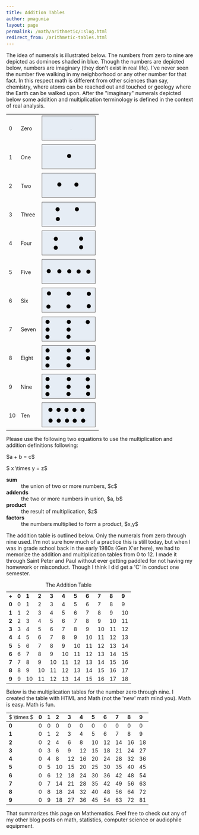 ```yaml
---
title: Addition Tables
author: pmagunia
layout: page
permalink: /math/arithmetic/:slug.html
redirect_from: /arithmetic-tables.html
---
```


<p>The idea of numerals is illustrated below. The numbers from zero to nine are depicted as dominoes shaded in blue. Though the numbers are depicted below, numbers are imaginary (they don't exist in real life). I've never seen the number five walking in my neighborhood or any other number for that fact. In this respect math is different from other sciences than say, chemistry, where atoms can be reached out and touched or geology where the Earth can be walked upon. After the "imaginary" numerals depicted below some addition and multiplication terminology is defined in the context of real analysis.</p>
<table>
	<tr>
		<td>0</td>
		<td>Zero</td>
		<td><img src="/grphc/0.jpg" alt="Idea of numeral zero" /> </td>
	</tr>
	<tr>
		<td>1</td>
		<td>One</td>
		<td><img src="/grphc/1.jpg" alt="Idea of numeral one" /> </td>
	</tr>
	<tr>
		<td>2</td>
		<td>Two</td>
		<td><img src="/grphc/2.jpg" alt="Idea of numeral two" /> </td>
	</tr>
	<tr>
		<td>3</td>
		<td>Three</td>
		<td><img src="/grphc/3.jpg" alt="Idea of numeral three" /> </td>
	</tr>
	<tr>
		<td>4</td>
		<td>Four</td>
		<td><img src="/grphc/4.jpg" alt="Idea of numeral four" /> </td>
	</tr>
	<tr>
		<td>5</td>
		<td>Five</td>
		<td><img src="/grphc/5.jpg" alt="Idea of numeral five" /> </td>
	</tr>
	<tr>
		<td>6</td>
		<td>Six</td>
		<td><img src="/grphc/6.jpg" alt="Idea of numeral six" /> </td>
	</tr>
	<tr>
		<td>7</td>
		<td>Seven</td>
		<td><img src="/grphc/7.jpg" alt="Idea of numeral seven" /> </td>
	</tr>
	<tr>
		<td>8</td>
		<td>Eight</td>
		<td><img src="/grphc/8.jpg" alt="Idea of numeral eight" /> </td>
	</tr>
	<tr>
		<td>9</td>
		<td>Nine</td>
		<td><img src="/grphc/9.jpg" alt="Idea of numeral nine" /> </td>
	</tr>
	<tr>
		<td>10</td>
		<td>Ten</td>
		<td><img src="/grphc/10.jpg" alt="Idea of numeral ten" /> </td>
	</tr>
</table>
<p>Please use the following two equations to use the multiplication and addition definitions following:</p>
<p>$a + b = c$</p>
<p>$ x \times y = z$</p>
<dl>
    <dt><strong>sum</strong></dt>
	<dd>the union of two or more numbers, $c$</dd>
	<dt><strong>addends</strong></dt>
	<dd>the two or more numbers in union, $a, b$</dd>
	<dt><strong>product</strong></dt>
	<dd>the result of multiplication, $z$</dd>
	<dt><strong>factors</strong></dt>
	<dd>the numbers multiplied to form a product, $x,y$</dd>
</dl>
<p>The addition table is outlined below. Only the numerals from zero through nine used. I'm not sure how much of a practice this is still today, but when I was in grade school back in the early 1980s (Gen X'er here), we had to memorize the addition and multiplication tables from 0 to 12. I made it through Saint Peter and Paul without ever getting paddled for not having my homework or misconduct. Though I think I did get a 'C' in conduct one semester.</p>
<table>
	<caption>The Addition Table</caption>
	<tbody>
		<tr>
			<td> <strong>+</strong> </td>
			<td> <strong>0</strong> </td>
			<td> <strong>1</strong> </td>
			<td> <strong>2</strong> </td>
			<td> <strong>3</strong> </td>
			<td> <strong>4</strong> </td>
			<td> <strong>5</strong> </td>
			<td> <strong>6</strong> </td>
			<td> <strong>7</strong> </td>
			<td> <strong>8</strong> </td>
			<td> <strong>9</strong> </td>
		</tr>
		<tr>
			<td> <strong>0</strong> </td>
			<td>0</td>
			<td>1</td>
			<td>2</td>
			<td>3</td>
			<td>4</td>
			<td>5</td>
			<td>6</td>
			<td>7</td>
			<td>8</td>
			<td>9</td>
		</tr>
		<tr>
			<td> <strong>1</strong> </td>
			<td>1</td>
			<td>2</td>
			<td>3</td>
			<td>4</td>
			<td>5</td>
			<td>6</td>
			<td>7</td>
			<td>8</td>
			<td>9</td>
			<td>10</td>
		</tr>
		<tr>
			<td> <strong>2</strong> </td>
			<td>2</td>
			<td>3</td>
			<td>4</td>
			<td>5</td>
			<td>6</td>
			<td>7</td>
			<td>8</td>
			<td>9</td>
			<td>10</td>
			<td>11</td>
		</tr>
		<tr>
			<td> <strong>3</strong> </td>
			<td>3</td>
			<td>4</td>
			<td>5</td>
			<td>6</td>
			<td>7</td>
			<td>8</td>
			<td>9</td>
			<td>10</td>
			<td>11</td>
			<td>12</td>
		</tr>
		<tr>
			<td> <strong>4</strong> </td>
			<td>4</td>
			<td>5</td>
			<td>6</td>
			<td>7</td>
			<td>8</td>
			<td>9</td>
			<td>10</td>
			<td>11</td>
			<td>12</td>
			<td>13</td>
		</tr>
		<tr>
			<td> <strong>5</strong> </td>
			<td>5</td>
			<td>6</td>
			<td>7</td>
			<td>8</td>
			<td>9</td>
			<td>10</td>
			<td>11</td>
			<td>12</td>
			<td>13</td>
			<td>14</td>
		</tr>
		<tr>
			<td> <strong>6</strong> </td>
			<td>6</td>
			<td>7</td>
			<td>8</td>
			<td>9</td>
			<td>10</td>
			<td>11</td>
			<td>12</td>
			<td>13</td>
			<td>14</td>
			<td>15</td>
		</tr>
		<tr>
			<td> <strong>7</strong> </td>
			<td>7</td>
			<td>8</td>
			<td>9</td>
			<td>10</td>
			<td>11</td>
			<td>12</td>
			<td>13</td>
			<td>14</td>
			<td>15</td>
			<td>16</td>
		</tr>
		<tr>
			<td> <strong>8</strong> </td>
			<td>8</td>
			<td>9</td>
			<td>10</td>
			<td>11</td>
			<td>12</td>
			<td>13</td>
			<td>14</td>
			<td>15</td>
			<td>16</td>
			<td>17</td>
		</tr>
		<tr>
			<td> <strong>9</strong> </td>
			<td>9</td>
			<td>10</td>
			<td>11</td>
			<td>12</td>
			<td>13</td>
			<td>14</td>
			<td>15</td>
			<td>16</td>
			<td>17</td>
			<td>18</td>
		</tr>
	</tbody>
</table>
<p>Below is the multiplication tables for the number zero through nine. I created the table with HTML and Math (not the 'new' math mind you). Math is easy. Math is fun.</p>
<table>
	<tr>
		<td>$ \times $</td>
		<td> <strong>0</strong> </td>
		<td> <strong>1</strong> </td>
		<td> <strong>2</strong> </td>
		<td> <strong>3</strong> </td>
		<td> <strong>4</strong> </td>
		<td> <strong>5</strong> </td>
		<td> <strong>6</strong> </td>
		<td> <strong>7</strong> </td>
		<td> <strong>8</strong> </td>
		<td> <strong>9</strong> </td>
	</tr>
	<tbody>
		<tr>
			<td> <strong>0</strong> </td>
			<td>0</td>
			<td>0</td>
			<td>0</td>
			<td>0</td>
			<td>0</td>
			<td>0</td>
			<td>0</td>
			<td>0</td>
			<td>0</td>
			<td>0</td>
		</tr>
		<tr>
			<td> <strong>1</strong> </td>
			<td>0</td>
			<td>1</td>
			<td>2</td>
			<td>3</td>
			<td>4</td>
			<td>5</td>
			<td>6</td>
			<td>7</td>
			<td>8</td>
			<td>9</td>
		</tr>
		<tr>
			<td> <strong>2</strong> </td>
			<td>0</td>
			<td>2</td>
			<td>4</td>
			<td>6</td>
			<td>8</td>
			<td>10</td>
			<td>12</td>
			<td>14</td>
			<td>16</td>
			<td>18</td>
		</tr>
		<tr>
			<td> <strong>3</strong> </td>
			<td>0</td>
			<td>3</td>
			<td>6</td>
			<td>9</td>
			<td>12</td>
			<td>15</td>
			<td>18</td>
			<td>21</td>
			<td>24</td>
			<td>27</td>
		</tr>
		<tr>
			<td> <strong>4</strong> </td>
			<td>0</td>
			<td>4</td>
			<td>8</td>
			<td>12</td>
			<td>16</td>
			<td>20</td>
			<td>24</td>
			<td>28</td>
			<td>32</td>
			<td>36</td>
		</tr>
		<tr>
			<td> <strong>5</strong> </td>
			<td>0</td>
			<td>5</td>
			<td>10</td>
			<td>15</td>
			<td>20</td>
			<td>25</td>
			<td>30</td>
			<td>35</td>
			<td>40</td>
			<td>45</td>
		</tr>
		<tr>
			<td> <strong>6</strong> </td>
			<td>0</td>
			<td>6</td>
			<td>12</td>
			<td>18</td>
			<td>24</td>
			<td>30</td>
			<td>36</td>
			<td>42</td>
			<td>48</td>
			<td>54</td>
		</tr>
		<tr>
			<td> <strong>7</strong> </td>
			<td>0</td>
			<td>7</td>
			<td>14</td>
			<td>21</td>
			<td>28</td>
			<td>35</td>
			<td>42</td>
			<td>49</td>
			<td>56</td>
			<td>63</td>
		</tr>
		<tr>
			<td> <strong>8</strong> </td>
			<td>0</td>
			<td>8</td>
			<td>18</td>
			<td>24</td>
			<td>32</td>
			<td>40</td>
			<td>48</td>
			<td>56</td>
			<td>64</td>
			<td>72</td>
		</tr>
		<tr>
			<td> <strong>9</strong> </td>
			<td>0</td>
			<td>9</td>
			<td>18</td>
			<td>27</td>
			<td>36</td>
			<td>45</td>
			<td>54</td>
			<td>63</td>
			<td>72</td>
			<td>81</td>
		</tr>
	</tbody>
</table>
<p>That summarizes this page on Mathematics. Feel free to check out any of my other blog posts on math, statistics, computer science or audiophile equipment.</p>
